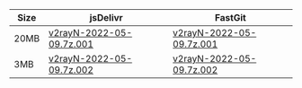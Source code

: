 |    Size   |     jsDelivr  | FastGit |
|  ---  |  ---  |  ---  |
| 20MB | [v2rayN-2022-05-09.7z.001](https://cdn.jsdelivr.net/gh/googleians/v2rayN-32@main/v2rayN-2022-05-09.7z.001) | [v2rayN-2022-05-09.7z.001](https://raw.fastgit.org/googleians/v2rayN-32/main/v2rayN-2022-05-09.7z.001) |
| 3MB | [v2rayN-2022-05-09.7z.002](https://cdn.jsdelivr.net/gh/googleians/v2rayN-32@main/v2rayN-2022-05-09.7z.002) | [v2rayN-2022-05-09.7z.002](https://raw.fastgit.org/googleians/v2rayN-32/main/v2rayN-2022-05-09.7z.002) |
